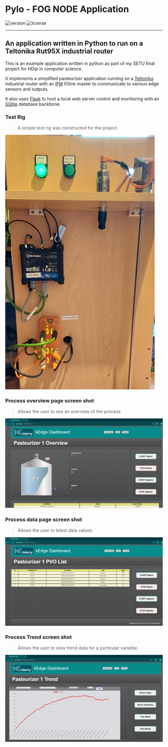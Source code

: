 # PyIo - FOG NODE Application

![version](https://img.shields.io/badge/version-1.0.24083-blue.svg) ![license](https://img.shields.io/badge/license-MIT-blue.svg)

---


## An application written in Python to run on a Teltonika Rut95X industrial router

This is an example application written in python as part of my SETU final project for HDip in computer science.

It implements a simplified pasteurizer application running on a [Teltonika](https://teltonika-networks.com/products/routers/rut956) industrial router with an [IFM](https://www.ifm.com/ie/en/product/AL1350) IOlink master to communicate to various edge sensors and outputs.

It also uses [Flask](https://flask.palletsprojects.com/en/3.0.x/#) to host a local web server control and monitoring with an [SQlite](https://www.sqlite.org/) database backbone.

### Test Rig

> A simple test rig was constructed for the project.

![Test Rig][image4]

### Process overview page screen shot

> Allows the user to see an overview of the process.

![Home page][image1]


### Process data page screen shot

> Allows the user to latest data values.

![Data List page][image2]


### Process Trend screen shot

> Allows the user to view trend data for a particular variable.

![Process Trend page][image3]


[image1]: ./images/FogHome.png

[image2]: ./images/FogList.png

[image3]: ./images/FogTrend.png

[image4]: ./images/TestRig.png
